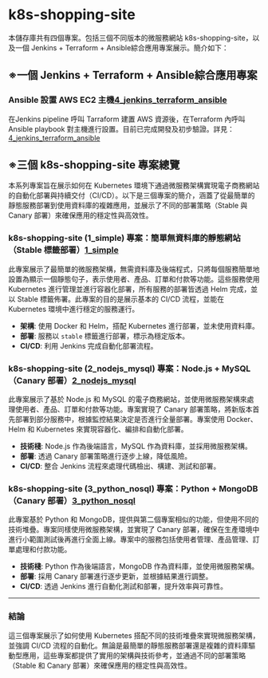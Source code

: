 ﻿# k8s-shopping-site
本儲存庫共有四個專案。包括三個不同版本的微服務網站 k8s-shopping-site，以及一個 Jenkins + Terraform + Ansible綜合應用專案展示。簡介如下：

## ※一個 Jenkins + Terraform + Ansible綜合應用專案
### Ansible 設置 AWS EC2 主機[4_jenkins_terraform_ansible](https://github.com/charleenchiu/k8s-shopping-site/tree/4_jenkins_terraform_ansible)
在Jenkins pipeline 呼叫 Tarraform 建置 AWS 資源後，在Terraform 內呼叫 Ansible playbook 對主機進行設置。目前已完成開發及初步驗證。詳見：[4_jenkins_terraform_ansible](https://github.com/charleenchiu/k8s-shopping-site.git/tree/4_jenkins_terraform_ansible)


## ※三個 k8s-shopping-site 專案總覽

本系列專案旨在展示如何在 Kubernetes 環境下通過微服務架構實現電子商務網站的自動化部署與持續交付（CI/CD）。以下是三個專案的簡介，涵蓋了從最簡單的靜態服務部署到使用資料庫的複雜應用，並展示了不同的部署策略（Stable 與 Canary 部署）來確保應用的穩定性與高效性。

### k8s-shopping-site (1_simple) 專案：簡單無資料庫的靜態網站（Stable 標籤部署）[1_simple](https://github.com/charleenchiu/k8s-shopping-site/tree/1_simple)

此專案展示了最簡單的微服務架構，無需資料庫及後端程式，只將每個服務簡單地設置為顯示一個靜態句子，表示使用者、產品、訂單和付款等功能。這些服務使用 Kubernetes 進行管理並進行容器化部署，所有服務的部署皆透過 Helm 完成，並以 Stable 標籤佈署。此專案的目的是展示基本的 CI/CD 流程，並能在 Kubernetes 環境中進行穩定的服務運行。

- **架構**: 使用 Docker 和 Helm，搭配 Kubernetes 進行部署，並未使用資料庫。
- **部署**: 服務以 `stable` 標籤進行部署，標示為穩定版本。
- **CI/CD**: 利用 Jenkins 完成自動化部署流程。

### k8s-shopping-site (2_nodejs_mysql) 專案：Node.js + MySQL（Canary 部署）[2_nodejs_mysql](https://github.com/charleenchiu/k8s-shopping-site/tree/2_nodejs_mysql)

此專案展示了基於 Node.js 和 MySQL 的電子商務網站，並使用微服務架構來處理使用者、產品、訂單和付款等功能。專案實現了 Canary 部署策略，將新版本首先部署到部分服務中，根據監控結果決定是否進行全量部署。專案使用 Docker、Helm 和 Kubernetes 來實現容器化、編排和自動化部署。

- **技術棧**: Node.js 作為後端語言，MySQL 作為資料庫，並採用微服務架構。
- **部署**: 透過 Canary 部署策略進行逐步上線，降低風險。
- **CI/CD**: 整合 Jenkins 流程來處理代碼檢出、構建、測試和部署。

### k8s-shopping-site (3_python_nosql) 專案：Python + MongoDB（Canary 部署）[3_python_nosql](https://github.com/charleenchiu/k8s-shopping-site/tree/3_python_nosql)

此專案基於 Python 和 MongoDB，提供與第二個專案相似的功能，但使用不同的技術堆疊。專案同樣使用微服務架構，並實現了 Canary 部署，確保在生產環境中進行小範圍測試後再進行全面上線。專案中的服務包括使用者管理、產品管理、訂單處理和付款功能。

- **技術棧**: Python 作為後端語言，MongoDB 作為資料庫，並使用微服務架構。
- **部署**: 採用 Canary 部署進行逐步更新，並根據結果進行調整。
- **CI/CD**: 透過 Jenkins 進行自動化測試和部署，提升效率與可靠性。

---

### 結論

這三個專案展示了如何使用 Kubernetes 搭配不同的技術堆疊來實現微服務架構，並強調 CI/CD 流程的自動化。無論是最簡單的靜態服務部署還是複雜的資料庫驅動型應用，這些專案都提供了實用的架構與技術參考，並通過不同的部署策略（Stable 和 Canary 部署）來確保應用的穩定性與高效性。
